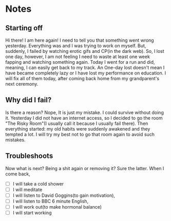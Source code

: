 # Notes
## Starting off
Hi there! I am here again! I need to tell you that something went wrong yesterday. Everything was and I was trying to work on myself. But, suddenly, I failed by watching erotic gifs and CP(in the dark web). So, I lost one day, however, I am not feeling I need to waste at least one week fapping and watching something again. Today I went for a run and did, meaning, I can easily get back to my track. An One-day lost doesn't mean I have became completely lazy or I have lost my performance on education. I will fix all of them today, after coming back home from my grandparent's next ceremony. 
## Why did I fail?
Is there a reason? Nope, It is just my mistake. I could survive without doing it. Yesterday I did not have an internet access, so I decided to go the room "The Risky Room"(I usually call it because I usually fail there). Then everything started: my old habits were suddenly awakened and they tempted a lot. I will try my best not to go that room again to avoid such mistakes.
## Troubleshoots
Now what is next? Being a shit again or removing it? Sure the latter. When I come back,
 - [ ] I will take a cold shower
 - [ ] I will meditate
 - [ ] I will listen to David Goggins(to gain motivation), 
 - [ ] I will listen to BBC 6 minute English, 
 - [ ] I will work out(to make hormonal balance)
 - [ ] I will start working